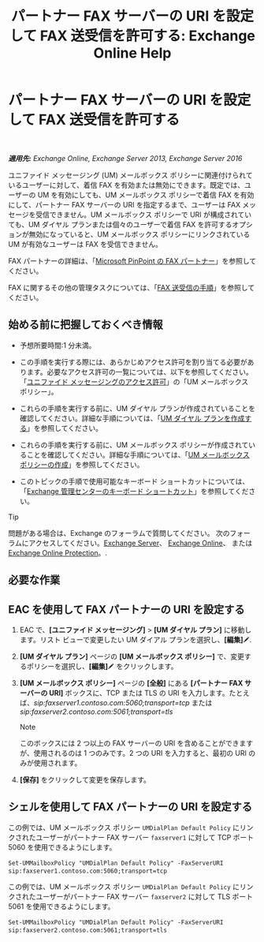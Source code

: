 ﻿---
title: 'パートナー FAX サーバーの URI を設定して FAX 送受信を許可する: Exchange Online Help'
TOCTitle: パートナー FAX サーバーの URI を設定して FAX 送受信を許可する
ms:assetid: 77a9013b-d76b-4af2-8b2c-cef435cf67af
ms:mtpsurl: https://technet.microsoft.com/ja-jp/library/JJ650873(v=EXCHG.150)
ms:contentKeyID: 52057444
ms.date: 05/22/2018
mtps_version: v=EXCHG.150
ms.translationtype: HT
---

# パートナー FAX サーバーの URI を設定して FAX 送受信を許可する

 

_**適用先:** Exchange Online, Exchange Server 2013, Exchange Server 2016_

ユニファイド メッセージング (UM) メールボックス ポリシーに関連付けられているユーザーに対して、着信 FAX を有効または無効にできます。既定では、ユーザーの UM を有効にしても、UM メールボックス ポリシーで着信 FAX を有効にして、パートナー FAX サーバーの URI を指定するまで、ユーザーは FAX メッセージを受信できません。UM メールボックス ポリシーで URI が構成されていても、UM ダイヤル プランまたは個々のユーザーで着信 FAX を許可するオプションが無効になっていると、UM メールボックス ポリシーにリンクされている UM が有効なユーザーは FAX を受信できません。

FAX パートナーの詳細は、「[Microsoft PinPoint の FAX パートナー](https://go.microsoft.com/fwlink/?linkid=190238)」を参照してください。

FAX に関するその他の管理タスクについては、「[FAX 送受信の手順](faxing-procedures-exchange-2013-help.md)」を参照してください。

## 始める前に把握しておくべき情報

  - 予想所要時間:1 分未満。

  - この手順を実行する際には、あらかじめアクセス許可を割り当てる必要があります。必要なアクセス許可の一覧については、以下を参照してください。「[ユニファイド メッセージングのアクセス許可](unified-messaging-permissions-exchange-2013-help.md)」の「UM メールボックス ポリシー」。

  - これらの手順を実行する前に、UM ダイヤル プランが作成されていることを確認してください。詳細な手順については、「[UM ダイヤル プランを作成する](create-a-um-dial-plan-exchange-2013-help.md)」を参照してください。

  - これらの手順を実行する前に、UM メールボックス ポリシーが作成されていることを確認してください。詳細な手順については、「[UM メールボックス ポリシーの作成](create-a-um-mailbox-policy-exchange-2013-help.md)」を参照してください。

  - このトピックの手順で使用可能なキーボード ショートカットについては、「[Exchange 管理センターのキーボード ショートカット](keyboard-shortcuts-in-the-exchange-admin-center-exchange-online-protection-help.md)」を参照してください。


> [!TIP]
> 問題がある場合は、Exchange のフォーラムで質問してください。 次のフォーラムにアクセスしてください。<A href="https://go.microsoft.com/fwlink/p/?linkid=60612">Exchange Server</A>、 <A href="https://go.microsoft.com/fwlink/p/?linkid=267542">Exchange Online</A>、 または <A href="https://go.microsoft.com/fwlink/p/?linkid=285351">Exchange Online Protection</A>。.



## 必要な作業

## EAC を使用して FAX パートナーの URI を設定する

1.  EAC で、**\[ユニファイド メッセージング\]** \> **\[UM ダイヤル プラン\]** に移動します。リスト ビューで変更したい UM ダイアル プランを選択し、**\[編集\]**![編集アイコン](images/Bb124582.6f53ccb2-1f13-4c02-bea0-30690e6ea71d(EXCHG.150).gif "編集アイコン").

2.  **\[UM ダイヤル プラン\]** ページの **\[UM メールボックス ポリシー\]** で、変更するポリシーを選択し、**\[編集\]**![編集アイコン](images/Bb124582.6f53ccb2-1f13-4c02-bea0-30690e6ea71d(EXCHG.150).gif "編集アイコン") をクリックします。

3.  **\[UM メールボックス ポリシー\]** ページの **\[全般\]** にある **\[パートナー FAX サーバーの URI\]** ボックスに、TCP または TLS の URI を入力します。たとえば、*sip:faxserver1.contoso.com:5060;transport=tcp* または*sip:faxserver2.contoso.com:5061;transport=tls*
    

    > [!NOTE]
    > このボックスには 2 つ以上の FAX サーバーの URI を含めることができますが、使用されるのは 1 つのみです。2 つの URI を入力すると、最初の URI のみが使用されます。



4.  **\[保存\]** をクリックして変更を保存します。

## シェルを使用して FAX パートナーの URI を設定する

この例では、UM メールボックス ポリシー `UMDialPlan Default Policy` にリンクされたユーザーがパートナー FAX サーバー `faxserver1` に対して TCP ポート 5060 を使用できるようにします。

    Set-UMMailboxPolicy "UMDialPlan Default Policy" -FaxServerURI sip:faxserver1.contoso.com:5060;transport=tcp

この例では、UM メールボックス ポリシー `UMDialPlan Default Policy` にリンクされたユーザーがパートナー FAX サーバー `faxserver2` に対して TLS ポート 5061 を使用できるようにします。

    Set-UMMailboxPolicy "UMDialPlan Default Policy" -FaxServerURI sip:faxserver2.contoso.com:5061;transport=tls

